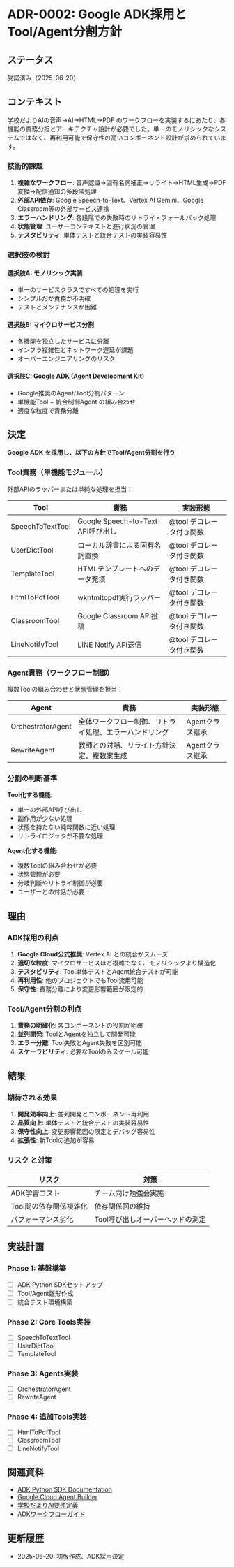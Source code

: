 # ADR-0002: Google ADK採用とTool/Agent分割方針

## ステータス

受諾済み（2025-06-20）

## コンテキスト

学校だよりAIの音声→AI→HTML→PDF のワークフローを実装するにあたり、各機能の責務分担とアーキテクチャ設計が必要でした。単一のモノリシックなシステムではなく、再利用可能で保守性の高いコンポーネント設計が求められています。

### 技術的課題

1. **複雑なワークフロー**: 音声認識→固有名詞補正→リライト→HTML生成→PDF変換→配信通知の多段階処理
2. **外部API依存**: Google Speech-to-Text、Vertex AI Gemini、Google Classroom等の外部サービス連携
3. **エラーハンドリング**: 各段階での失敗時のリトライ・フォールバック処理
4. **状態管理**: ユーザーコンテキストと進行状況の管理
5. **テスタビリティ**: 単体テストと統合テストの実装容易性

### 選択肢の検討

#### 選択肢A: モノリシック実装
- 単一のサービスクラスですべての処理を実行
- シンプルだが責務が不明確
- テストとメンテナンスが困難

#### 選択肢B: マイクロサービス分割
- 各機能を独立したサービスに分離
- インフラ複雑性とネットワーク遅延が課題
- オーバーエンジニアリングのリスク

#### 選択肢C: Google ADK (Agent Development Kit)
- Google推奨のAgent/Tool分割パターン
- 単機能Tool + 統合制御Agent の組み合わせ
- 適度な粒度で責務分離

## 決定

**Google ADK を採用し、以下の方針でTool/Agent分割を行う**

### Tool責務（単機能モジュール）
外部APIのラッパーまたは単純な処理を担当：

| Tool | 責務 | 実装形態 |
|------|------|----------|
| SpeechToTextTool | Google Speech-to-Text API呼び出し | @tool デコレータ付き関数 |
| UserDictTool | ローカル辞書による固有名詞置換 | @tool デコレータ付き関数 |
| TemplateTool | HTMLテンプレートへのデータ充填 | @tool デコレータ付き関数 |
| HtmlToPdfTool | wkhtmltopdf実行ラッパー | @tool デコレータ付き関数 |
| ClassroomTool | Google Classroom API投稿 | @tool デコレータ付き関数 |
| LineNotifyTool | LINE Notify API送信 | @tool デコレータ付き関数 |

### Agent責務（ワークフロー制御）
複数Toolの組み合わせと状態管理を担当：

| Agent | 責務 | 実装形態 |
|-------|------|----------|
| OrchestratorAgent | 全体ワークフロー制御、リトライ処理、エラーハンドリング | Agentクラス継承 |
| RewriteAgent | 教師との対話、リライト方針決定、複数案生成 | Agentクラス継承 |

### 分割の判断基準

**Tool化する機能**:
- 単一の外部API呼び出し
- 副作用が少ない処理
- 状態を持たない純粋関数に近い処理
- リトライロジックが不要な処理

**Agent化する機能**:
- 複数Toolの組み合わせが必要
- 状態管理が必要
- 分岐判断やリトライ制御が必要
- ユーザーとの対話が必要

## 理由

### ADK採用の利点

1. **Google Cloud公式推奨**: Vertex AI との統合がスムーズ
2. **適切な粒度**: マイクロサービスほど複雑でなく、モノリシックより構造化
3. **テスタビリティ**: Tool単体テストとAgent統合テストが可能
4. **再利用性**: 他のプロジェクトでもTool流用可能
5. **保守性**: 責務分離により変更影響範囲が限定的

### Tool/Agent分割の利点

1. **責務の明確化**: 各コンポーネントの役割が明確
2. **並列開発**: ToolとAgentを独立して開発可能
3. **エラー分離**: Tool失敗とAgent失敗を区別可能
4. **スケーラビリティ**: 必要なToolのみスケール可能



## 結果

### 期待される効果

1. **開発効率向上**: 並列開発とコンポーネント再利用
2. **品質向上**: 単体テストと統合テストの実装容易性
3. **保守性向上**: 変更影響範囲の限定とデバッグ容易性
4. **拡張性**: 新Toolの追加が容易

### リスク と対策

| リスク | 対策 |
|--------|------|
| ADK学習コスト | チーム向け勉強会実施 |
| Tool間の依存関係複雑化 | 依存関係図の維持 |
| パフォーマンス劣化 | Tool呼び出しオーバーヘッドの測定 |

## 実装計画

### Phase 1: 基盤構築
- [ ] ADK Python SDKセットアップ
- [ ] Tool/Agent雛形作成
- [ ] 統合テスト環境構築

### Phase 2: Core Tools実装
- [ ] SpeechToTextTool
- [ ] UserDictTool
- [ ] TemplateTool

### Phase 3: Agents実装
- [ ] OrchestratorAgent
- [ ] RewriteAgent

### Phase 4: 追加Tools実装
- [ ] HtmlToPdfTool
- [ ] ClassroomTool
- [ ] LineNotifyTool

## 関連資料

- [ADK Python SDK Documentation](https://cloud.google.com/vertex-ai/docs/agent-development-kit)
- [Google Cloud Agent Builder](https://cloud.google.com/agent-builder)
- [学校だよりAI要件定義](../archive/01_REQUIREMENT_overview.md)
- [ADKワークフローガイド](../guides/adk-workflow.md)

## 更新履歴

- 2025-06-20: 初版作成、ADK採用決定